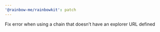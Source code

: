 ```yaml
---
'@rainbow-me/rainbowkit': patch
---
```


Fix error when using a chain that doesn’t have an explorer URL defined
